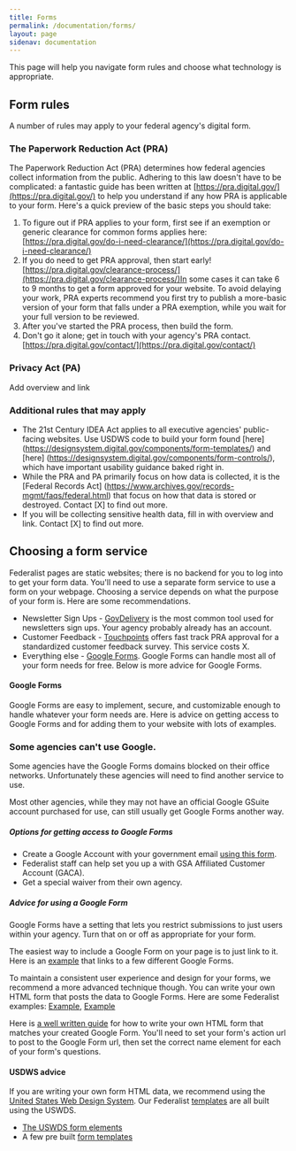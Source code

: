 ```yaml
---
title: Forms
permalink: /documentation/forms/
layout: page
sidenav: documentation
---
```

This page will help you navigate form rules and choose what technology is appropriate.

## Form rules
A number of rules may apply to your federal agency's digital form. 

### The Paperwork Reduction Act (PRA)
The Paperwork Reduction Act (PRA) determines how federal agencies collect information from the public. Adhering to this law doesn't have to be complicated: a fantastic guide has been written at [https://pra.digital.gov/](https://pra.digital.gov/) to help you understand if any how PRA is applicable to your form. Here's a quick preview of the basic steps you should take:

1. To figure out if PRA applies to your form, first see if an exemption or generic clearance for common forms applies here:[https://pra.digital.gov/do-i-need-clearance/](https://pra.digital.gov/do-i-need-clearance/)
2. If you do need to get PRA approval, then start early! [https://pra.digital.gov/clearance-process/](https://pra.digital.gov/clearance-process/)In some cases it can take 6 to 9 months to get a form approved for your website. To avoid delaying your work, PRA experts recommend you first try to publish a more-basic version of your form that falls under a PRA exemption, while you wait for your full version to be reviewed. 
3. After you've started the PRA process, then build the form.
4. Don't go it alone; get in touch with your agency's PRA contact. [https://pra.digital.gov/contact/](https://pra.digital.gov/contact/)

### Privacy Act (PA)
Add overview and link

### Additional rules that may apply
- The 21st Century IDEA Act applies to all executive agencies' public-facing websites. Use USDWS code to build your form found [here] (https://designsystem.digital.gov/components/form-templates/) and [here] (https://designsystem.digital.gov/components/form-controls/), which have important usability guidance baked right in.  
- While the PRA and PA primarily focus on how data is collected, it is the [Federal Records Act] (https://www.archives.gov/records-mgmt/faqs/federal.html) that focus on how that data is stored or destroyed. Contact [X] to find out more.
- If you will be collecting sensitive health data, fill in with overview and link. Contact [X] to find out more.

## Choosing a form service
Federalist pages are static websites; there is no backend for you to log into to get your form data. You'll need to use a separate form service to use a form on your webpage. Choosing a service depends on what the purpose of your form is. Here are some recommendations.

- Newsletter Sign Ups - [GovDelivery](https://granicus.com/solution/govdelivery/) is the most common tool used for newsletters sign ups. Your agency probably already has an account.
- Customer Feedback - [Touchpoints](https://touchpoints.digital.gov) offers fast track PRA approval for a standardized customer feedback survey. This service costs X.
- Everything else - [Google Forms](https://gsuite.google.com/products/forms/). Google Forms can handle most all of your form needs for free. Below is more advice for Google Forms.

#### Google Forms
Google Forms are easy to implement, secure, and customizable enough to handle whatever your form needs are. Here is advice on getting access to Google Forms and for adding them to your website with lots of examples.

<div class="usa-alert usa-alert-warning">
  <div class="usa-alert-body">
    <h3 class="usa-alert-heading">Some agencies can't use Google.</h3>
    <p class="usa-alert-text">Some agencies have the Google Forms domains blocked on their office networks. Unfortunately these agencies will need to find another service to use.</p>
  </div>
</div>

Most other agencies, while they may not have an official Google GSuite account purchased for use, can still usually get Google Forms another way.

##### Options for getting access to Google Forms
* Create a Google Account with your government email [using this form](https://accounts.google.com/SignUpWithoutGmail).
* Federalist staff can help set you up a with GSA Affiliated Customer Account (GACA).
* Get a special waiver from their own agency.

##### Advice for using a Google Form
Google Forms have a setting that lets you restrict submissions to just users within your agency. Turn that on or off as appropriate for your form.

The easiest way to include a Google Form on your page is to just link to it. Here is an [example](https://coe.gsa.gov/connect/contact-us.html#joinus) that links to a few different Google Forms.

To maintain a consistent user experience and design for your forms, we recommend a more advanced technique though. You can write your own HTML form that posts the data to Google Forms. Here are some Federalist examples: [Example](https://tech.gsa.gov/work-with-us/#contact), [Example](https://www.afwerx.af.mil/join.html)

Here is [a well written guide](https://blog.webjeda.com/google-form-customize/) for how to write your own HTML form that matches your created Google Form. You'll need to set your form's action url to post to the Google Form url, then set the correct name element for each of your form's questions. 

#### USDWS advice
If you are writing your own form HTML data, we recommend using the [United States Web Design System](https://designsystem.digital.gov/). Our Federalist [templates](https://federalist.18f.gov/documentation/templates/) are all built using the USWDS.
- [The USWDS form elements](https://designsystem.digital.gov/components/form-controls/)
- A few pre built [form templates](https://designsystem.digital.gov/components/form-templates/)

